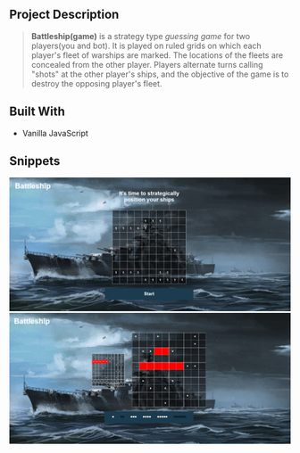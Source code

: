## Project Description

> **Battleship(game)** is a strategy type *guessing game* for two players(you and bot). It is played on ruled grids on which each player's fleet of warships are marked. The locations of the fleets are concealed from the other player. Players alternate turns calling "shots" at the other player's ships, and the objective of the game is to destroy the opposing player's fleet.

## Built With

- Vanilla JavaScript

## Snippets

![snippet](./src/images/snip1.png)
![snippet](./src/images/snip2.png)